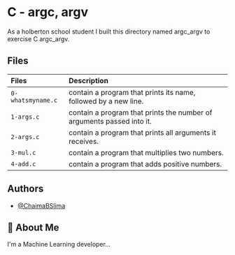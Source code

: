 # C - argc, argv

As a holberton school student I built this directory named argc_argv to exercise C argc_argv.

## Files
| Files |  Description                |
| :-------- |  :------------------------- |
|  `0-whatsmyname.c` |contain  a program that prints its name, followed by a new line. |
| `1-args.c` | contain a program that prints the number of arguments passed into it. |
| `2-args.c` | contain  a program that prints all arguments it receives. |
|`3-mul.c` |contain a program that multiplies two numbers.|
| `4-add.c` | contain a program that adds positive numbers.|

## Authors

- [@ChaimaBSlima](https://www.github.com/octokatherine)


## 🚀 About Me
I'm a Machine Learning developer...
